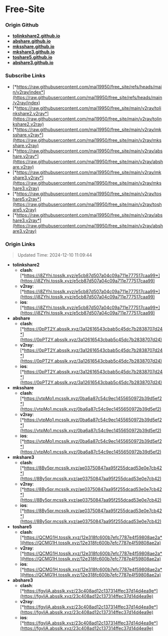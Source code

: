 # Free-Site

### Origin Github

- [**tolinkshare2.github.io**](https://github.com/tolinkshare2/tolinkshare2.github.io)
- [**abshare.github.io**](https://github.com/abshare/abshare.github.io)
- [**mksshare.github.io**](https://github.com/mksshare/mksshare.github.io)
- [**mkshare3.github.io**](https://github.com/mkshare3/mkshare3.github.io)
- [**toshare5.github.io**](https://github.com/toshare5/toshare5.github.io)
- [**abshare3.github.io**](https://github.com/abshare3/abshare3.github.io)

### Subscribe Links

- [*https://raw.githubusercontent.com/mai19950/free_site/refs/heads/main/v2ray/index*](https://raw.githubusercontent.com/mai19950/free_site/refs/heads/main/v2ray/index)
- [*https://raw.githubusercontent.com/mai19950/free_site/main/v2ray/tolinkshare2.v2ray*](https://raw.githubusercontent.com/mai19950/free_site/main/v2ray/tolinkshare2.v2ray)
- [*https://raw.githubusercontent.com/mai19950/free_site/main/v2ray/mksshare.v2ray*](https://raw.githubusercontent.com/mai19950/free_site/main/v2ray/mksshare.v2ray)
- [*https://raw.githubusercontent.com/mai19950/free_site/main/v2ray/abshare.v2ray*](https://raw.githubusercontent.com/mai19950/free_site/main/v2ray/abshare.v2ray)
- [*https://raw.githubusercontent.com/mai19950/free_site/main/v2ray/mkshare3.v2ray*](https://raw.githubusercontent.com/mai19950/free_site/main/v2ray/mkshare3.v2ray)
- [*https://raw.githubusercontent.com/mai19950/free_site/main/v2ray/toshare5.v2ray*](https://raw.githubusercontent.com/mai19950/free_site/main/v2ray/toshare5.v2ray)
- [*https://raw.githubusercontent.com/mai19950/free_site/main/v2ray/abshare3.v2ray*](https://raw.githubusercontent.com/mai19950/free_site/main/v2ray/abshare3.v2ray)

### Origin Links

> Updated Time: 2024-12-10 11:09:44

- **tolinkshare2**
  - **clash**: [*https://i8ZYhi.tosslk.xyz/e5cb87d507a04c09a711e777517caa99*](https://i8ZYhi.tosslk.xyz/e5cb87d507a04c09a711e777517caa99)
  - **v2ray**: [*https://i8ZYhi.tosslk.xyz/e5cb87d507a04c09a711e777517caa99*](https://i8ZYhi.tosslk.xyz/e5cb87d507a04c09a711e777517caa99)
  - **ios**: [*https://i8ZYhi.tosslk.xyz/e5cb87d507a04c09a711e777517caa99*](https://i8ZYhi.tosslk.xyz/e5cb87d507a04c09a711e777517caa99)
- **abshare**
  - **clash**: [*https://0pPT2Y.absslk.xyz/3a12616543cbab5c45dc7b2838707d24*](https://0pPT2Y.absslk.xyz/3a12616543cbab5c45dc7b2838707d24)
  - **v2ray**: [*https://0pPT2Y.absslk.xyz/3a12616543cbab5c45dc7b2838707d24*](https://0pPT2Y.absslk.xyz/3a12616543cbab5c45dc7b2838707d24)
  - **ios**: [*https://0pPT2Y.absslk.xyz/3a12616543cbab5c45dc7b2838707d24*](https://0pPT2Y.absslk.xyz/3a12616543cbab5c45dc7b2838707d24)
- **mksshare**
  - **clash**: [*https://vtpMo1.mcsslk.xyz/0ba6a87c54c9ec1455650972b39d5ef2*](https://vtpMo1.mcsslk.xyz/0ba6a87c54c9ec1455650972b39d5ef2)
  - **v2ray**: [*https://vtpMo1.mcsslk.xyz/0ba6a87c54c9ec1455650972b39d5ef2*](https://vtpMo1.mcsslk.xyz/0ba6a87c54c9ec1455650972b39d5ef2)
  - **ios**: [*https://vtpMo1.mcsslk.xyz/0ba6a87c54c9ec1455650972b39d5ef2*](https://vtpMo1.mcsslk.xyz/0ba6a87c54c9ec1455650972b39d5ef2)
- **mkshare3**
  - **clash**: [*https://8By5pr.mcsslk.xyz/ae03750847aa95f255dcad53e0e7cb42*](https://8By5pr.mcsslk.xyz/ae03750847aa95f255dcad53e0e7cb42)
  - **v2ray**: [*https://8By5pr.mcsslk.xyz/ae03750847aa95f255dcad53e0e7cb42*](https://8By5pr.mcsslk.xyz/ae03750847aa95f255dcad53e0e7cb42)
  - **ios**: [*https://8By5pr.mcsslk.xyz/ae03750847aa95f255dcad53e0e7cb42*](https://8By5pr.mcsslk.xyz/ae03750847aa95f255dcad53e0e7cb42)
- **toshare5**
  - **clash**: [*https://QCMG1H.tosslk.xyz/12e318fc600b7efc7787e4f59808ae2a*](https://QCMG1H.tosslk.xyz/12e318fc600b7efc7787e4f59808ae2a)
  - **v2ray**: [*https://QCMG1H.tosslk.xyz/12e318fc600b7efc7787e4f59808ae2a*](https://QCMG1H.tosslk.xyz/12e318fc600b7efc7787e4f59808ae2a)
  - **ios**: [*https://QCMG1H.tosslk.xyz/12e318fc600b7efc7787e4f59808ae2a*](https://QCMG1H.tosslk.xyz/12e318fc600b7efc7787e4f59808ae2a)
- **abshare3**
  - **clash**: [*https://fgyliA.absslk.xyz/23c408ad12c137314ffec37d14d4ea9e*](https://fgyliA.absslk.xyz/23c408ad12c137314ffec37d14d4ea9e)
  - **v2ray**: [*https://fgyliA.absslk.xyz/23c408ad12c137314ffec37d14d4ea9e*](https://fgyliA.absslk.xyz/23c408ad12c137314ffec37d14d4ea9e)
  - **ios**: [*https://fgyliA.absslk.xyz/23c408ad12c137314ffec37d14d4ea9e*](https://fgyliA.absslk.xyz/23c408ad12c137314ffec37d14d4ea9e)
